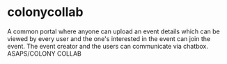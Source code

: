 # colonycollab
A common portal where anyone can upload an event details which can be viewed by every user and the one's interested in the event can join the event. 
The event creator and the users can communicate via chatbox.
ASAPS/COLONY COLLAB
